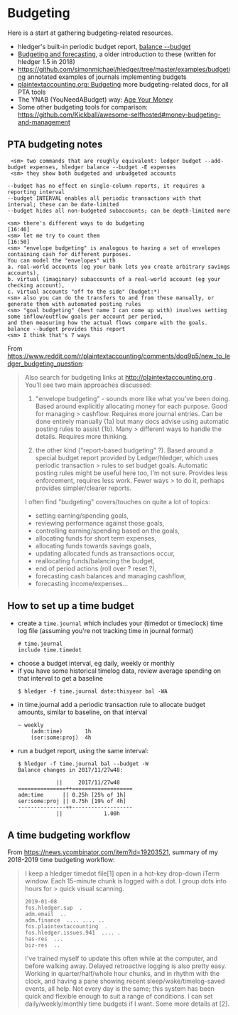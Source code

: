 # Budgeting

Here is a start at gathering budgeting-related resources.

- hledger's built-in periodic budget report, [balance --budget](hledger.html#budget-report)
- [Budgeting and forecasting](budgeting-and-forecasting.html), a older introduction to these (written for hledger 1.5 in 2018)
- <https://github.com/simonmichael/hledger/tree/master/examples/budgeting> annotated examples of journals implementing budgets
- [plaintextaccounting.org: Budgeting](https://plaintextaccounting.org/#budgeting) more budgeting-related docs, for all PTA tools
- The YNAB (YouNeedABudget) way: [Age Your Money](https://www.youneedabudget.com/guides/age-your-money)
- Some other budgeting tools for comparison: <https://github.com/Kickball/awesome-selfhosted#money-budgeting-and-management>

## PTA budgeting notes

```
 <sm> two commands that are roughly equivalent: ledger budget --add-budget expenses, hledger balance --budget -E expenses
 <sm> they show both budgeted and unbudgeted accounts            
```
```
--budget has no effect on single-column reports, it requires a reporting interval
--budget INTERVAL enables all periodic transactions with that interval; these can be date-limited
--budget hides all non-budgeted subaccounts; can be depth-limited more
```
```
<sm> there's different ways to do budgeting                     [16:46]
<sm> let me try to count them                                   [16:50]
<sm> "envelope budgeting" is analogous to having a set of envelopes containing cash for different purposes. 
You can model the "envelopes" with 
a. real-world accounts (eg your bank lets you create arbitrary savings accounts), 
b. virtual (imaginary) subaccounts of a real-world account (eg your checking account), 
c. virtual accounts "off to the side" (budget:*)
<sm> also you can do the transfers to and from these manually, or generate them with automated posting rules
<sm> "goal budgeting" (best name I can come up with) involves setting some inflow/outflow goals per account per period, 
and then measuring how the actual flows compare with the goals. balance --budget provides this report
<sm> I think that's 7 ways
```

From <https://www.reddit.com/r/plaintextaccounting/comments/doq9p5/new_to_ledger_budgeting_question>:

> Also search for budgeting links at http://plaintextaccounting.org . You'll see two main approaches discussed:
> 
> 1. "envelope budgeting" - sounds more like what you've been doing. Based around explicitly allocating money for each purpose. Good for managing > cashflow. Requires more journal entries. Can be done entirely manually (1a) but many docs advise using automatic posting rules to assist (1b). Many > different ways to handle the details. Requires more thinking.
> 
> 2. the other kind ("report-based budgeting" ?). Based around a special budget report provided by Ledger/hledger, which uses periodic transaction > rules to set budget goals. Automatic posting rules might be useful here too, I'm not sure. Provides less enforcement, requires less work. Fewer ways > to do it, perhaps provides simpler/clearer reports.
> 
> I often find "budgeting" covers/touches on quite a lot of topics: 
> - setting earning/spending goals, 
> - reviewing performance against those goals, 
> - controlling earning/spending based on the goals, 
> - allocating funds for short term expenses, 
> - allocating funds towards savings goals, 
> - updating allocated funds as transactions occur, 
> - reallocating funds/balancing the budget, 
> - end of period actions (roll over ? reset ?), 
> - forecasting cash balances and managing cashflow, 
> - forecasting income/expenses... 


## How to set up a time budget

* create a `time.journal` which includes your (timedot or timeclock) time log file (assuming you're not tracking time in journal format)
    ```journal
    # time.journal
    include time.timedot
    ```
* choose a budget interval, eg daily, weekly or monthly
* if you have some historical timelog data, review average spending on that interval to get a baseline
    ```shell
    $ hledger -f time.journal date:thisyear bal -WA
    ```
* in time.journal add a periodic transaction rule to allocate budget amounts, similar to baseline, on that interval
    ```journal
    ~ weekly
        (adm:time)       1h
        (ser:some:proj)  4h
    ```
* run a budget report, using the same interval:
    ```shell
    $ hledger -f time.journal bal --budget -W
    Balance changes in 2017/11/27w48:

                ||     2017/11/27w48 
    ===============++===================
    adm:time      || 0.25h [25% of 1h] 
    ser:some:proj || 0.75h [19% of 4h] 
    ---------------++-------------------
                ||             1.00h 
    ```               

## A time budgeting workflow

From <https://news.ycombinator.com/item?id=19203521>, summary of my 2018-2019 time budgeting workflow:

> I keep a hledger timedot file[1] open in a hot-key drop-down iTerm window. Each 15-minute chunk is logged with a dot. I group dots into hours for > quick visual scanning.
> 
> 
>     2019-01-08
>     fos.hledger.sup  .
>     adm.email  ..
>     adm.finance  .... .... ..
>     fos.plaintextaccounting  .
>     fos.hledger.issues.941  .... .
>     has-res  ...
>     biz-res  ..
> 
> I've trained myself to update this often while at the computer, and before walking away. Delayed retroactive logging is also pretty easy. Working in quarter/half/whole hour chunks, and in rhythm with the clock, and having a pane showing recent sleep/wake/timelog-saved events, all help. Not every day is the same; this system has been quick and flexible enough to suit a range of conditions. I can set daily/weekly/monthly time budgets if I want. Some more details at [2].



